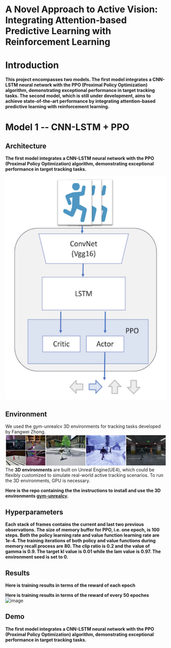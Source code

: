 A Novel Approach to Active Vision: Integrating Attention-based Predictive Learning with Reinforcement Learning
===

# Introduction
**This project encompasses two models. The first model integrates a CNN-LSTM neural network with the PPO (Proximal Policy Optimization) algorithm, demonstrating exceptional performance in target tracking tasks. The second model, which is still under development, aims to achieve state-of-the-art performance by integrating attention-based predictive learning with reinforcement learning.**

# Model 1 -- CNN-LSTM + PPO
## Architecture
**The first model integrates a CNN-LSTM neural network with the PPO (Proximal Policy Optimization) algorithm, demonstrating exceptional performance in target tracking tasks.**



<img src="./figs/framework.png" height="700px">

## Environment
We used the gym-unrealcv 3D environments for tracking tasks developed by Fangwei Zhong.
![3d_env](./figs/3d_env.png)
The **3D environments** are built on Unreal Engine(UE4), which could be flexibly customized to simulate real-world active tracking scenarios.
To run the 3D environments, GPU is necessary.

**Here is the repo containing the the instructions to install and use the 3D environments
[gym-unrealcv](https://github.com/zfw1226/gym-unrealcv).**

## Hyperparameters
**Each stack of frames contains the current and last two previous observations. The size of memory buffer for PPO, i.e. one epoch, is 100 steps. Both the policy learning rate and value function learning rate are 1e-4. The training iterations of both policy and value functions during memory recall process are 80. The clip ratio is 0.2 and the value of gamma is 0.9. The target kl value is 0.01 while the lam value is 0.97. The environment seed is set to 0.**

## Results
**Here is training results in terms of the reward of each epoch**

**Here is training results in terms of the reward of every 50 epoches**
<img width="1668" alt="image" src="https://github.com/Dingyi-Kang/A_Novel_Approach_to_Active_Vision_CNN-LSTM-PPO/assets/81428296/a108d788-c6b3-49ef-8ed2-c71f8c1c2cd5">

## Demo
**The first model integrates a CNN-LSTM neural network with the PPO (Proximal Policy Optimization) algorithm, demonstrating exceptional performance in target tracking tasks.**
